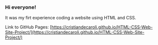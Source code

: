 ### Hi everyone! 

It was my firt experience coding a website using HTML and CSS.

Link to GitHub Pages:
[https://cristiandecaroli.github.io/HTML-CSS-Web-Site-Project/](https://cristiandecaroli.github.io/HTML-CSS-Web-Site-Project/)
